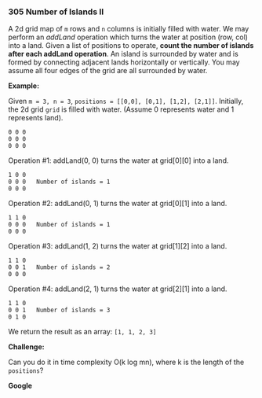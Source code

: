 ### 305 Number of Islands II

A 2d grid map of `m` rows and `n` columns is initially filled with water. We may perform an *addLand* operation which turns the water at position (row, col) into a land. Given a list of positions to operate, **count the number of islands after each addLand operation**. An island is surrounded by water and is formed by connecting adjacent lands horizontally or vertically. You may assume all four edges of the grid are all surrounded by water.

**Example:**

Given `m = 3, n = 3`, `positions = [[0,0], [0,1], [1,2], [2,1]]`.
Initially, the 2d grid `grid` is filled with water. (Assume 0 represents water and 1 represents land).

```
0 0 0
0 0 0
0 0 0

```

Operation #1: addLand(0, 0) turns the water at grid[0][0] into a land.

```
1 0 0
0 0 0   Number of islands = 1
0 0 0

```

Operation #2: addLand(0, 1) turns the water at grid[0][1] into a land.

```
1 1 0
0 0 0   Number of islands = 1
0 0 0

```

Operation #3: addLand(1, 2) turns the water at grid[1][2] into a land.

```
1 1 0
0 0 1   Number of islands = 2
0 0 0

```

Operation #4: addLand(2, 1) turns the water at grid[2][1] into a land.

```
1 1 0
0 0 1   Number of islands = 3
0 1 0

```

We return the result as an array: `[1, 1, 2, 3]`

**Challenge:**

Can you do it in time complexity O(k log mn), where k is the length of the `positions`?

**Google**

